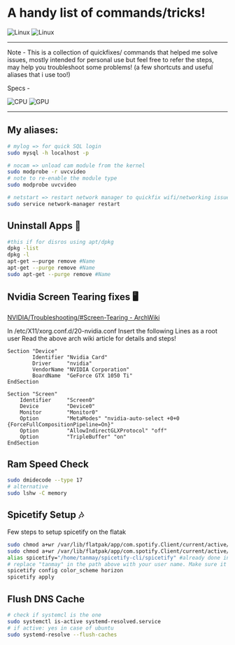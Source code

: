 # A handy list of commands/tricks!

![Linux](https://img.shields.io/badge/Linux-FCC624?style=for-the-badge&logo=linux&logoColor=black)
![Linux](https://img.shields.io/badge/Ubuntu-E95420?style=for-the-badge&logo=ubuntu&logoColor=white)

---

Note - This is a collection of quickfixes/ commands that helped me solve issues, mostly intended for personal use but feel free to refer the steps, may help you troubleshoot some problems! (a few shortcuts and useful aliases that i use too!)

Specs - 

![CPU](https://img.shields.io/badge/Intel-Core_i5_9th-0071C5?style=for-the-badge&logo=intel&logoColor=white)
![GPU](https://img.shields.io/badge/NVIDIA-GTX1660ti-76B900?style=for-the-badge&logo=nvidia&logoColor=white)



---

## My aliases: 

```bash
# mylog => for quick SQL login
sudo mysql -h localhost -p 

# nocam => unload cam module from the kernel
sudo modprobe -r uvcvideo
# note to re-enable the module type 
sudo modprobe uvcvideo

# netstart => restart network manager to quickfix wifi/networking issue. See flush DNS Cache for another network troubleshooting step 
sudo service network-manager restart 

```

## Uninstall Apps 📲

```bash
#this if for disros using apt/dpkg
dpkg -list
dpkg -l
apt-get –-purge remove #Name
apt-get --purge remove #Name
sudo apt-get --purge remove #Name
```

## Nvidia Screen Tearing fixes 🖥

[NVIDIA/Troubleshooting/#Screen-Tearing - ArchWiki](https://wiki.archlinux.org/index.php/NVIDIA/Troubleshooting#Avoid_screen_tearing)

In /etc/X11/xorg.conf.d/20-nvidia.conf Insert the following Lines as a root user
Read the above arch wiki article for details and steps!
```
Section "Device"
        Identifier "Nvidia Card"
        Driver     "nvidia"
        VendorName "NVIDIA Corporation"
        BoardName  "GeForce GTX 1050 Ti"
EndSection

Section "Screen"
    Identifier     "Screen0"
    Device         "Device0"
    Monitor        "Monitor0"
    Option         "MetaModes" "nvidia-auto-select +0+0 {ForceFullCompositionPipeline=On}"
    Option         "AllowIndirectGLXProtocol" "off"
    Option         "TripleBuffer" "on"
EndSection
```

## Ram Speed Check

```bash
sudo dmidecode --type 17
# alternative 
sudo lshw -C memory
```

## Spicetify Setup 🎶

Few steps to setup spicetify on the flatak

```bash
sudo chmod a+wr /var/lib/flatpak/app/com.spotify.Client/current/active/files/extra/share/spotify
sudo chmod a+wr /var/lib/flatpak/app/com.spotify.Client/current/active/files/extra/share/spotify/Apps -R
alias spicetify="/home/tanmay/spicetify-cli/spicetify" #already done in my system
# replace "tanmay" in the path above with your user name. Make sure it is the path to the spicetify executable in your system
spicetify config color_scheme horizon
spicetify apply
```
## Flush DNS Cache

```bash
# check if systemcl is the one 
sudo systemctl is-active systemd-resolved.service
# if active: yes in case of ubuntu
sudo systemd-resolve --flush-caches
```
